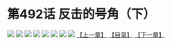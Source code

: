 # 第492话 反击的号角（下）
![](https://mhpic.xiaomingtaiji.net/comic/D/斗破苍穹拆分版/492话/1.jpg-zymk.middle.webp)
![](https://mhpic.xiaomingtaiji.net/comic/D/斗破苍穹拆分版/492话/2.jpg-zymk.middle.webp)
![](https://mhpic.xiaomingtaiji.net/comic/D/斗破苍穹拆分版/492话/3.jpg-zymk.middle.webp)
![](https://mhpic.xiaomingtaiji.net/comic/D/斗破苍穹拆分版/492话/4.jpg-zymk.middle.webp)
![](https://mhpic.xiaomingtaiji.net/comic/D/斗破苍穹拆分版/492话/5.jpg-zymk.middle.webp)
![](https://mhpic.xiaomingtaiji.net/comic/D/斗破苍穹拆分版/492话/6.jpg-zymk.middle.webp)
![](https://mhpic.xiaomingtaiji.net/comic/D/斗破苍穹拆分版/492话/7.jpg-zymk.middle.webp)
![](https://mhpic.xiaomingtaiji.net/comic/D/斗破苍穹拆分版/492话/8.jpg-zymk.middle.webp)
[【上一章】](./491.md)
[【目录】](./READMD.md)
[【下一章】](./493.md)

